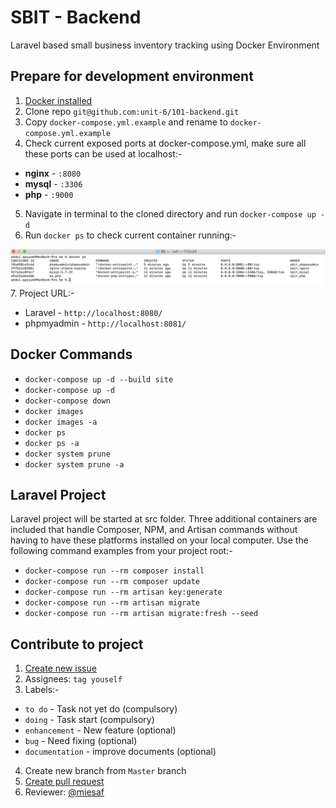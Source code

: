 # SBIT - Backend
Laravel based small business inventory tracking using Docker Environment

## Prepare for development environment

1. [Docker installed](https://docs.docker.com/docker-for-mac/install/)
2. Clone repo `git@github.com:unit-6/101-backend.git`
3. Copy `docker-compose.yml.example` and rename to `docker-compose.yml.example`
4. Check current exposed ports at docker-compose.yml, make sure all these ports can be used at localhost:- 
  - **nginx** - `:8080`
  - **mysql** - `:3306`
  - **php** - `:9000`
5. Navigate in terminal to the cloned directory and run `docker-compose up -d`
6. Run `docker ps` to check current container running:-
  
  ![docker-result](/docker-result.png)
7. Project URL:-
  - Laravel - `http://localhost:8080/`
  - phpmyadmin - `http://localhost:8081/`

## Docker Commands

- `docker-compose up -d --build site`
- `docker-compose up -d`
- `docker-compose down`
- `docker images`
- `docker images -a`
- `docker ps`
- `docker ps -a`
- `docker system prune`
- `docker system prune -a`

## Laravel Project

Laravel project will be started at src folder. Three additional containers are included that handle Composer, NPM, and Artisan commands without having to have these platforms installed on your local computer. Use the following command examples from your project root:-

- `docker-compose run --rm composer install`
- `docker-compose run --rm composer update`
- `docker-compose run --rm artisan key:generate`
- `docker-compose run --rm artisan migrate`
- `docker-compose run --rm artisan migrate:fresh --seed`

## Contribute to project

1. [Create new issue](https://github.com/unit-6/101-backend/issues/new)
2. Assignees: `tag youself`
3. Labels:-

- `to do` - Task not yet do (compulsory)
- `doing` - Task start (compulsory)
- `enhancement` - New feature (optional)
- `bug` - Need fixing (optional)
- `documentation` - improve documents (optional)

4. Create new branch from `Master` branch
5. [Create pull request](https://github.com/unit-6/101-backend/pulls)
6. Reviewer: [@miesaf](https://github.com/miesaf)
